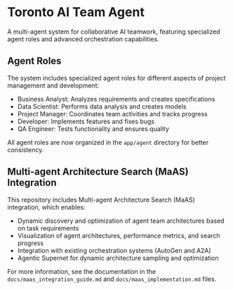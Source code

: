 # Toronto AI Team Agent

A multi-agent system for collaborative AI teamwork, featuring specialized agent roles and advanced orchestration capabilities.

## Agent Roles

The system includes specialized agent roles for different aspects of project management and development:

- Business Analyst: Analyzes requirements and creates specifications
- Data Scientist: Performs data analysis and creates models
- Project Manager: Coordinates team activities and tracks progress
- Developer: Implements features and fixes bugs
- QA Engineer: Tests functionality and ensures quality

All agent roles are now organized in the `app/agent` directory for better consistency.

## Multi-agent Architecture Search (MaAS) Integration

This repository includes Multi-agent Architecture Search (MaAS) integration, which enables:

- Dynamic discovery and optimization of agent team architectures based on task requirements
- Visualization of agent architectures, performance metrics, and search progress
- Integration with existing orchestration systems (AutoGen and A2A)
- Agentic Supernet for dynamic architecture sampling and optimization

For more information, see the documentation in the `docs/maas_integration_guide.md` and `docs/maas_implementation.md` files.
